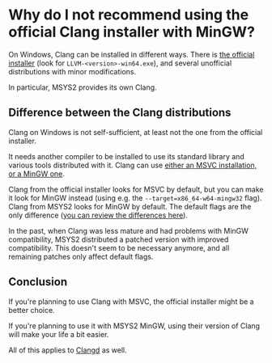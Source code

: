 # Why do I not recommend using the official Clang installer with MinGW?

On Windows, Clang can be installed in different ways. There is [the official installer](https://github.com/llvm/llvm-project/releases) (look for `LLVM-<version>-win64.exe`), and several unofficial distributions with minor modifications.

In particular, MSYS2 provides its own Clang.

## Difference between the Clang distributions

Clang on Windows is not self-sufficient, at least not the one from the official installer.

It needs another compiler to be installed to use its standard library and various tools distributed with it. Clang can use [either an MSVC installation, or a MinGW one](/tooling/articles/choosing_compiler_and_more.md).

Clang from the official installer looks for MSVC by default, but you can make it look for MinGW instead (using e.g. the `--target=x86_64-w64-mingw32` flag). Clang from MSYS2 looks for MinGW by default. The default flags are the only difference ([you can review the differences here](https://github.com/msys2/MINGW-packages/tree/master/mingw-w64-llvm)).

In the past, when Clang was less mature and had problems with MinGW compatibility, MSYS2 distributed a patched version with improved compatibility. This doesn't seem to be necessary anymore, and all remaining patches only affect default flags.

## Conclusion

If you're planning to use Clang with MSVC, the official installer might be a better choice.

If you're planning to use it with MSYS2 MinGW, using their version of Clang will make your life a bit easier.

All of this applies to [Clangd](/tooling/articles/configuring_code_completion.md) as well.
